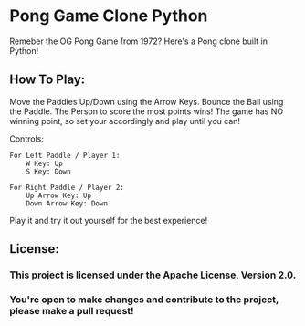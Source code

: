 # Pong Game Clone Python
 
Remeber the OG Pong Game from 1972? Here's a Pong clone built in Python!

## How To Play:
Move the Paddles Up/Down using the Arrow Keys.
Bounce the Ball using the Paddle.
The Person to score the most points wins!
The game has NO winning point, so set your accordingly and play until you can!

Controls:

    For Left Paddle / Player 1:
        W Key: Up
        S Key: Down

    For Right Paddle / Player 2:
        Up Arrow Key: Up
        Down Arrow Key: Down

Play it and try it out yourself for the best experience!

## License:

### This project is licensed under the Apache License, Version 2.0. 
### You're open to make changes and contribute to the project, please make a pull request!